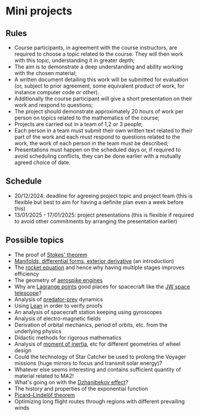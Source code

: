 # Mini projects

## Rules

- Course participants, in agreement with the course instructors, are required to choose a topic related to the course. They will then work with this topic, understanding it in greater depth;
- The aim is to demonstrate a deep understanding and ability working with the chosen material;
- A written document detailing this work will be submitted for evaluation (or, subject to prior agreement, some equivalent product of work, for instance computer code or other).
- Additionally the course participant will give a short presentation on their work and respond to questions;
- The project should demonstrate approximately 20 hours of work per person on topics related to the mathematics of the course;
- Projects are carried out in a team of 1,2 or 3 people;
- Each person in a team must submit their own written text related to their part of the work and each must respond to questions related to the work, the work of each person in the team must be described;
- Presentations must happen on the scheduled days or, if required to avoid scheduling conflicts, they can be done earlier with a mutually agreed choice of date.

## Schedule

- 20/12/2024: deadline for agreeing project topic and project team (this is flexible but best to aim for having a definite plan even a week before this)
- 13/01/2025 - 17/01/2025: project presentations (this is flexible if required to avoid other commitments by arranging the presentation earlier)

## Possible topics

- The proof of [Stokes' theorem](https://en.wikipedia.org/wiki/Stokes%27_theorem)
- [Manifolds, differential forms, exterior derivative](https://en.wikipedia.org/wiki/Differential_geometry) (an introduction)
- The [rocket equation](https://en.wikipedia.org/wiki/Tsiolkovsky_rocket_equation) and hence why having multiple stages improves efficiency
- The geometry of [aerospike engines](https://en.wikipedia.org/wiki/Aerospike_engine)
- Why are [Lagrange points](https://en.wikipedia.org/wiki/Lagrange_point) good places for spacecraft like the [JW space telescope](https://en.wikipedia.org/wiki/James_Webb_Space_Telescope)?
- Analysis of [predator-prey](https://en.wikipedia.org/wiki/Lotka%E2%80%93Volterra_equations) dynamics
- Using [Lean](https://lean-lang.org/) in order to verify proofs
- An analysis of spacecraft station keeping using gyroscopes
- Analysis of electro-magnetic fields
- Derivation of orbital mechanics, period of orbits, etc. from the underlying physics
- Didactic methods for rigorous mathematics
- Analysis of [moment of inertia](https://en.wikipedia.org/wiki/Moment_of_inertia#Motion_in_a_fixed_plane), etc for different geometries of wheel design
- Could the technology of Star Catcher be used to prolong the Voyager missions (huge mirrors to focus and transmit solar energy)?
- Whatever else seems interesting and contains sufficient quantity of material related to MA2!
- What's going on with the [Dzhanibekov effect](https://en.wikipedia.org/wiki/File:Dzhanibekov_effect.ogv)?
- The history and properties of the exponential function
- [Picard–Lindelöf theorem](https://en.wikipedia.org/wiki/Picard%E2%80%93Lindel%C3%B6f_theorem)
- Optimizing long flight routes through regions with different prevailing winds
